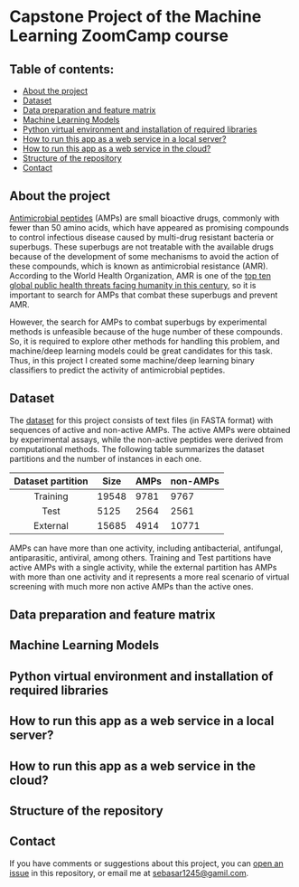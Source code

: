 # **Capstone Project of the Machine Learning ZoomCamp course**

## **Table of contents:**

- [About the project](#about-the-project)
- [Dataset](#dataset)
- [Data preparation and feature matrix](#data-preparation-and-feature-matrix)
- [Machine Learning Models](#machine-learning-models)
- [Python virtual environment and installation of required libraries](#python-virtual-environment-and-installation-of-required-libraries)
- [How to run this app as a web service in a local server?](#how-to-run-this-app-as-a-web-service-in-a-local-server)
- [How to run this app as a web service in the cloud?](#how-to-run-this-app-as-a-web-service-in-the-cloud)
- [Structure of the repository](#structure-of-the-repository)
- [Contact](#contact)

## **About the project**

[Antimicrobial peptides](https://en.wikipedia.org/wiki/Antimicrobial_peptides) (AMPs) are small bioactive drugs, commonly with fewer than 50 amino acids, which have appeared as promising compounds to control infectious disease caused by multi-drug resistant bacteria or superbugs. These superbugs are not treatable with the available drugs because of the development of some mechanisms to avoid the action of these compounds, which is known as antimicrobial resistance (AMR). According to the World Health Organization, AMR is one of the [top ten global public health threats facing humanity in this century](https://www.who.int/news-room/fact-sheets/detail/antimicrobial-resistance), so it is important to search for AMPs that combat these superbugs and prevent AMR.

However, the search for AMPs to combat superbugs by experimental methods is unfeasible because of the huge number of these compounds. So, it is required to explore other methods for handling this problem, and machine/deep learning models could be great candidates for this task. Thus, in this project I created some machine/deep learning binary classifiers to predict the activity of antimicrobial peptides.

## **Dataset**

The [dataset](https://biocom-ampdiscover.cicese.mx/dataset) for this project consists of text files (in FASTA format) with sequences of active and non-active AMPs. The active AMPs were obtained by experimental assays, while the non-active peptides were derived from computational methods. The following table summarizes the dataset partitions and the number of instances in each one.

|Dataset partition|Size|AMPs|non-AMPs|
|:-:|---|---|---|
|Training|19548|9781|9767|
|Test|5125|2564|2561|
|External|15685|4914|10771|

AMPs can have more than one activity, including antibacterial, antifungal, antiparasitic, antiviral, among others. Training and Test partitions have active AMPs with a single activity, while the external partition has AMPs with more than one activity and it represents a more real scenario of virtual screening with much more non active AMPs than the active ones.

## **Data preparation and feature matrix**

## **Machine Learning Models**

## **Python virtual environment and installation of required libraries**

## **How to run this app as a web service in a local server?**

## **How to run this app as a web service in the cloud?**

## **Structure of the repository**

## **Contact**

If you have comments or suggestions about this project, you can [open an issue](https://github.com/sayalaruano/MidtermProject-MLZoomCamp/issues/new) in this repository, or email me at sebasar1245@gamil.com.
